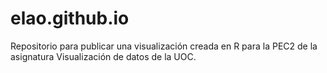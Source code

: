 # elao.github.io
Repositorio para publicar una visualización creada en R para la PEC2 de la asignatura Visualización de datos de la UOC.

